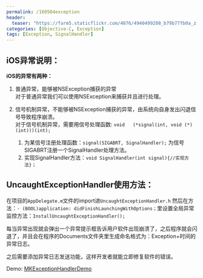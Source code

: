 ```yaml
---
permalink: /160504exception
header:
  teaser: "https://farm5.staticflickr.com/4076/4940499208_b79b77fb0a_z.jpg"
categories: [Objective-C, Exception]
tags: [Exception, SignalHandler]
---
```

## iOS异常说明：**iOS的异常有两种：**
1.	普通异常，能够被NSException捕获的异常<br>
对于普通异常我们可以使用NSException来捕获并且进行处理。
2.	信号机制异常，不能够被NSException捕获的异常，由系统向自身发出闪退信号导致程序崩溃。<br>
对于信号机制异常，需要用信号处理函数: `void	(*signal(int, void (*)(int)))(int);`<br>	1.	为某信号注册处理函数：`signal(SIGABRT, SignalHandler);`  为信号SIGABRT注册一个SignalHandler处理方法。<br>	2.	实现SignalHandler方法：`void SignalHandler(int signal){//实现方法}；`
## UncaughtExceptionHandler使用方法：在项目的`AppDelegate.m`文件的import进`UncaughtExceptionHandler.h`然后在方法：`- (BOOL)application: didFinishLaunchingWithOptions；`里设置全局异常监控方法：`InstallUncaughtExceptionHandler();`
每当异常出现就会弹出一个异常提示框告诉用户软件出现崩溃了，之后程序就会闪退了，并且会在程序的Documents文件夹里生成命名格式为：Exception+时间的异常日志。
之后需要添加异常日志发送功能，这样开发者就能立即修复软件的错误。

Demo: [MKExceptionHandlerDemo](https://github.com/monkey19911021/MKExceptionHandlerDemo)

<!-- 多说评论框 start -->
<div class="ds-thread" data-thread-key="160504exception" data-title="iOS 的异常处理" data-url="http://mkapple.cn/160504exception"></div>
<!-- 多说评论框 end -->
<!-- 多说公共JS代码 start (一个网页只需插入一次) -->
<script type="text/javascript">
var duoshuoQuery = {short_name:"mkapple"};
	(function() {
		var ds = document.createElement('script');
		ds.type = 'text/javascript';ds.async = true;
		ds.src = (document.location.protocol == 'https:' ? 'https:' : 'http:') + '//static.duoshuo.com/embed.js';
		ds.charset = 'UTF-8';
		(document.getElementsByTagName('head')[0] 
		 || document.getElementsByTagName('body')[0]).appendChild(ds);
	})();
	</script>
<!-- 多说公共JS代码 end -->